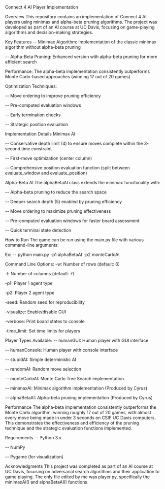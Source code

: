 Connect 4 AI Player Implementation

Overview
This repository contains an implementation of Connect 4 AI players using minimax and alpha-beta pruning algorithms. The project was developed as part of an AI course at UC Davis, focusing on game-playing algorithms and decision-making strategies.

Key Features
-- Minimax Algorithm: Implementation of the classic minimax algorithm without alpha-beta pruning

-- Alpha-Beta Pruning: Enhanced version with alpha-beta pruning for more efficient search


Performance: The alpha-beta implementation consistently outperforms Monte Carlo-based approaches (winning 17 out of 20 games)


Optimization Techniques:

-- Move ordering to improve pruning efficiency

-- Pre-computed evaluation windows

-- Early termination checks

-- Strategic position evaluation



Implementation Details
Minimax AI

-- Conservative depth limit (4) to ensure moves complete within the 3-second time constraint

-- First-move optimization (center column)

-- Comprehensive position evaluation function (split between evaluate_window and evaluate_position)


Alpha-Beta AI
The alphaBetaAI class extends the minimax funcitonality with:

-- Alpha-beta pruning to reduce the search space

-- Deeper search depth (5) enabled by pruning efficiency

-- Move ordering to maximize pruning effectiveness

-- Pre-computed evaluation windows for faster board assessment

-- Quick terminal state detection


How to Run
The game can be run using the main.py file with various command-line arguments:

Ex:
-- python main.py -p1 alphaBetaAI -p2 monteCarloAI

Command Line Options:
  -w: Number of rows (default: 6)
  
  -l: Number of columns (default: 7)
  
  -p1: Player 1 agent type
  
  -p2: Player 2 agent type
  
  -seed: Random seed for reproducibility
  
  -visualize: Enable/disable GUI
  
  -verbose: Print board states to console
  
  -time_limit: Set time limits for players


Player Types Available:
-- humanGUI: Human player with GUI interface

-- humanConsole: Human player with console interface

-- stupidAI: Simple deterministic AI

-- randomAI: Random move selection

-- monteCarloAI: Monte Carlo Tree Search implementation

-- minimaxAI: Minimax algorithm implementation (Produced by Cyrus)

-- alphaBetaAI: Alpha-beta pruning implementation (Produced by Cyrus)

Performance
The alpha-beta implementation consistently outperforms the Monte Carlo algorithm, winning roughly 17 out of 20 games, with almost every move being made in under 3 seconds on CSIF UC Davis computers.
This demonstrates the effectiveness and efficiency of the pruning technique and the strategic evaluation functions implemented.

Requirements
-- Python 3.x

-- NumPy

-- Pygame (for visualization)

Acknowledgments
This project was completed as part of an AI course at UC Davis, focusing on adversarial search algorithms and their application to game playing. The only file edited by me was player.py, specifically the minimaxAI() and alphaBetaAI() functions.
